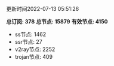 更新时间2022-07-13 05:51:26

**总订阅: 378**
**总节点: 15879**
**有效节点: 4150**
- ss节点: 1462
- ssr节点: 27
- v2ray节点: 2252
- trojan节点: 409
